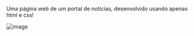 Uma página web de um portal de notícias, desenvolvido usando apenas html e css!

![image](https://github.com/ArthurScarcela/portal-de-noticias/assets/99052748/fe705a79-8730-42e7-b15e-7b004a41f861)
